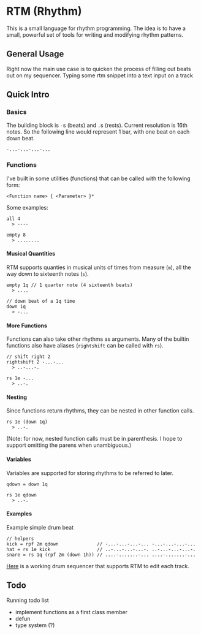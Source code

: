 # RTM (Rhythm)
This is a small language for rhythm programming. The idea is to have a small,
powerful set of tools for writing and modifying rhythm patterns.


## General Usage
Right now the main use case is to quicken the process of filling out beats out
on my sequencer. Typing some rtm snippet into a text input on a track


## Quick Intro

### Basics

The building block is `-`s (beats) and `.`s (rests). Current resolution is 16th
notes. So the following line would represent 1 bar, with one beat on each down
beat.

```
-...-...-...-...
```


### Functions

I've built in some utilities (functions) that can be called with the following
form:

```
<Function name> { <Parameter> }*
```

Some examples:

```
all 4
  > ----

empty 8
  > ........
```


#### Musical Quantities

RTM supports quanties in musical units of times from measure (`m`), all the way
down to sixteenth notes (`s`).

```
empty 1q // 1 quarter note (4 sixteenth beats)
  > ....

// down beat of a 1q time
down 1q
  > -...
```


#### More Functions

Functions can also take other rhythms as arguments. Many of the builtin
functions also have aliases (`rightshift` can be called with `rs`).

```
// shift right 2
rightshift 2 -...-...
  > ..-...-.

rs 1e -...
  > ..-.
```


#### Nesting

Since functions return rhythms, they can be nested in other function calls.


```
rs 1e (down 1q)
  > ..-.
```

(Note: for now, nested function calls must be in parenthesis. I hope to support
omitting the parens when unambiguous.)


#### Variables

Variables are supported for storing rhythms to be referred to later.

```
qdown = down 1q

rs 1e qdown
  > ..-.
```


#### Examples

Example simple drum beat

```
// helpers
kick = rpf 2m qdown              // -...-...-...-... -...-...-...-...
hat = rs 1e kick                 // ..-...-...-...-. ..-...-...-...-.
snare = rs 1q (rpf 2m (down 1h)) // ....-.......-... ....-.......-...
```

[Here](https://hngmn.github.io/things/stepsequencer) is a working drum sequencer that supports RTM to edit each track.

## Todo
Running todo list
* implement functions as a first class member
* defun
* type system (?)
